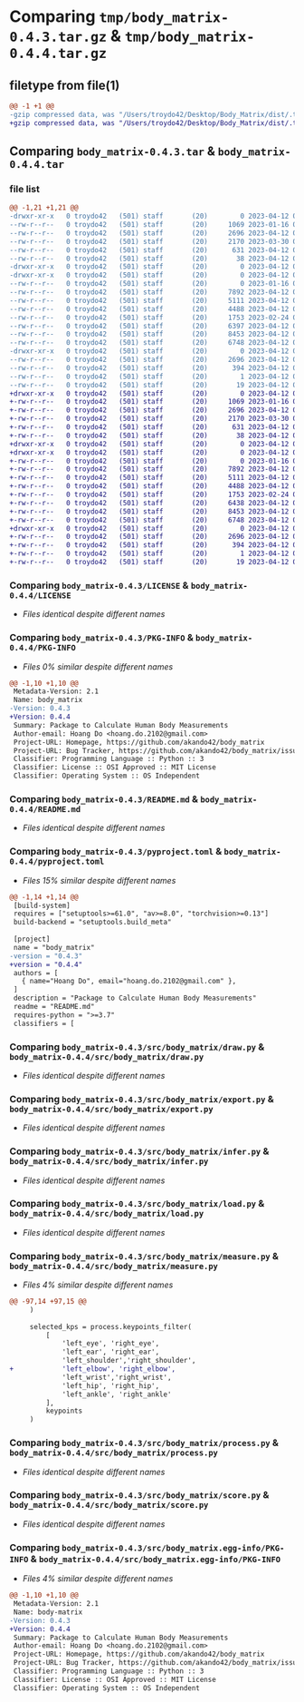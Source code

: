 # Comparing `tmp/body_matrix-0.4.3.tar.gz` & `tmp/body_matrix-0.4.4.tar.gz`

## filetype from file(1)

```diff
@@ -1 +1 @@
-gzip compressed data, was "/Users/troydo42/Desktop/Body_Matrix/dist/.tmp-3dazmxqk/body_matrix-0.4.3.tar", last modified: Wed Apr 12 04:06:52 2023, max compression
+gzip compressed data, was "/Users/troydo42/Desktop/Body_Matrix/dist/.tmp-ud_7jvws/body_matrix-0.4.4.tar", last modified: Wed Apr 12 04:48:05 2023, max compression
```

## Comparing `body_matrix-0.4.3.tar` & `body_matrix-0.4.4.tar`

### file list

```diff
@@ -1,21 +1,21 @@
-drwxr-xr-x   0 troydo42   (501) staff       (20)        0 2023-04-12 04:06:52.000000 body_matrix-0.4.3/
--rw-r--r--   0 troydo42   (501) staff       (20)     1069 2023-01-16 08:57:57.000000 body_matrix-0.4.3/LICENSE
--rw-r--r--   0 troydo42   (501) staff       (20)     2696 2023-04-12 04:06:52.000000 body_matrix-0.4.3/PKG-INFO
--rw-r--r--   0 troydo42   (501) staff       (20)     2170 2023-03-30 07:26:33.000000 body_matrix-0.4.3/README.md
--rw-r--r--   0 troydo42   (501) staff       (20)      631 2023-04-12 04:05:52.000000 body_matrix-0.4.3/pyproject.toml
--rw-r--r--   0 troydo42   (501) staff       (20)       38 2023-04-12 04:06:52.000000 body_matrix-0.4.3/setup.cfg
-drwxr-xr-x   0 troydo42   (501) staff       (20)        0 2023-04-12 04:06:52.000000 body_matrix-0.4.3/src/
-drwxr-xr-x   0 troydo42   (501) staff       (20)        0 2023-04-12 04:06:52.000000 body_matrix-0.4.3/src/body_matrix/
--rw-r--r--   0 troydo42   (501) staff       (20)        0 2023-01-16 08:47:57.000000 body_matrix-0.4.3/src/body_matrix/__init__.py
--rw-r--r--   0 troydo42   (501) staff       (20)     7892 2023-04-12 03:59:49.000000 body_matrix-0.4.3/src/body_matrix/draw.py
--rw-r--r--   0 troydo42   (501) staff       (20)     5111 2023-04-12 03:58:06.000000 body_matrix-0.4.3/src/body_matrix/export.py
--rw-r--r--   0 troydo42   (501) staff       (20)     4488 2023-04-12 03:59:25.000000 body_matrix-0.4.3/src/body_matrix/infer.py
--rw-r--r--   0 troydo42   (501) staff       (20)     1753 2023-02-24 03:48:47.000000 body_matrix-0.4.3/src/body_matrix/load.py
--rw-r--r--   0 troydo42   (501) staff       (20)     6397 2023-04-12 04:00:23.000000 body_matrix-0.4.3/src/body_matrix/measure.py
--rw-r--r--   0 troydo42   (501) staff       (20)     8453 2023-04-12 04:01:05.000000 body_matrix-0.4.3/src/body_matrix/process.py
--rw-r--r--   0 troydo42   (501) staff       (20)     6748 2023-04-12 04:02:27.000000 body_matrix-0.4.3/src/body_matrix/score.py
-drwxr-xr-x   0 troydo42   (501) staff       (20)        0 2023-04-12 04:06:52.000000 body_matrix-0.4.3/src/body_matrix.egg-info/
--rw-r--r--   0 troydo42   (501) staff       (20)     2696 2023-04-12 04:06:51.000000 body_matrix-0.4.3/src/body_matrix.egg-info/PKG-INFO
--rw-r--r--   0 troydo42   (501) staff       (20)      394 2023-04-12 04:06:52.000000 body_matrix-0.4.3/src/body_matrix.egg-info/SOURCES.txt
--rw-r--r--   0 troydo42   (501) staff       (20)        1 2023-04-12 04:06:51.000000 body_matrix-0.4.3/src/body_matrix.egg-info/dependency_links.txt
--rw-r--r--   0 troydo42   (501) staff       (20)       19 2023-04-12 04:06:51.000000 body_matrix-0.4.3/src/body_matrix.egg-info/top_level.txt
+drwxr-xr-x   0 troydo42   (501) staff       (20)        0 2023-04-12 04:48:05.000000 body_matrix-0.4.4/
+-rw-r--r--   0 troydo42   (501) staff       (20)     1069 2023-01-16 08:57:57.000000 body_matrix-0.4.4/LICENSE
+-rw-r--r--   0 troydo42   (501) staff       (20)     2696 2023-04-12 04:48:05.000000 body_matrix-0.4.4/PKG-INFO
+-rw-r--r--   0 troydo42   (501) staff       (20)     2170 2023-03-30 07:26:33.000000 body_matrix-0.4.4/README.md
+-rw-r--r--   0 troydo42   (501) staff       (20)      631 2023-04-12 04:47:00.000000 body_matrix-0.4.4/pyproject.toml
+-rw-r--r--   0 troydo42   (501) staff       (20)       38 2023-04-12 04:48:05.000000 body_matrix-0.4.4/setup.cfg
+drwxr-xr-x   0 troydo42   (501) staff       (20)        0 2023-04-12 04:48:05.000000 body_matrix-0.4.4/src/
+drwxr-xr-x   0 troydo42   (501) staff       (20)        0 2023-04-12 04:48:05.000000 body_matrix-0.4.4/src/body_matrix/
+-rw-r--r--   0 troydo42   (501) staff       (20)        0 2023-01-16 08:47:57.000000 body_matrix-0.4.4/src/body_matrix/__init__.py
+-rw-r--r--   0 troydo42   (501) staff       (20)     7892 2023-04-12 03:59:49.000000 body_matrix-0.4.4/src/body_matrix/draw.py
+-rw-r--r--   0 troydo42   (501) staff       (20)     5111 2023-04-12 03:58:06.000000 body_matrix-0.4.4/src/body_matrix/export.py
+-rw-r--r--   0 troydo42   (501) staff       (20)     4488 2023-04-12 03:59:25.000000 body_matrix-0.4.4/src/body_matrix/infer.py
+-rw-r--r--   0 troydo42   (501) staff       (20)     1753 2023-02-24 03:48:47.000000 body_matrix-0.4.4/src/body_matrix/load.py
+-rw-r--r--   0 troydo42   (501) staff       (20)     6438 2023-04-12 04:43:16.000000 body_matrix-0.4.4/src/body_matrix/measure.py
+-rw-r--r--   0 troydo42   (501) staff       (20)     8453 2023-04-12 04:01:05.000000 body_matrix-0.4.4/src/body_matrix/process.py
+-rw-r--r--   0 troydo42   (501) staff       (20)     6748 2023-04-12 04:02:27.000000 body_matrix-0.4.4/src/body_matrix/score.py
+drwxr-xr-x   0 troydo42   (501) staff       (20)        0 2023-04-12 04:48:05.000000 body_matrix-0.4.4/src/body_matrix.egg-info/
+-rw-r--r--   0 troydo42   (501) staff       (20)     2696 2023-04-12 04:48:05.000000 body_matrix-0.4.4/src/body_matrix.egg-info/PKG-INFO
+-rw-r--r--   0 troydo42   (501) staff       (20)      394 2023-04-12 04:48:05.000000 body_matrix-0.4.4/src/body_matrix.egg-info/SOURCES.txt
+-rw-r--r--   0 troydo42   (501) staff       (20)        1 2023-04-12 04:48:05.000000 body_matrix-0.4.4/src/body_matrix.egg-info/dependency_links.txt
+-rw-r--r--   0 troydo42   (501) staff       (20)       19 2023-04-12 04:48:05.000000 body_matrix-0.4.4/src/body_matrix.egg-info/top_level.txt
```

### Comparing `body_matrix-0.4.3/LICENSE` & `body_matrix-0.4.4/LICENSE`

 * *Files identical despite different names*

### Comparing `body_matrix-0.4.3/PKG-INFO` & `body_matrix-0.4.4/PKG-INFO`

 * *Files 0% similar despite different names*

```diff
@@ -1,10 +1,10 @@
 Metadata-Version: 2.1
 Name: body_matrix
-Version: 0.4.3
+Version: 0.4.4
 Summary: Package to Calculate Human Body Measurements
 Author-email: Hoang Do <hoang.do.2102@gmail.com>
 Project-URL: Homepage, https://github.com/akando42/body_matrix
 Project-URL: Bug Tracker, https://github.com/akando42/body_matrix/issues
 Classifier: Programming Language :: Python :: 3
 Classifier: License :: OSI Approved :: MIT License
 Classifier: Operating System :: OS Independent
```

### Comparing `body_matrix-0.4.3/README.md` & `body_matrix-0.4.4/README.md`

 * *Files identical despite different names*

### Comparing `body_matrix-0.4.3/pyproject.toml` & `body_matrix-0.4.4/pyproject.toml`

 * *Files 15% similar despite different names*

```diff
@@ -1,14 +1,14 @@
 [build-system]
 requires = ["setuptools>=61.0", "av>=8.0", "torchvision>=0.13"]
 build-backend = "setuptools.build_meta"
 
 [project]
 name = "body_matrix"
-version = "0.4.3"
+version = "0.4.4"
 authors = [
   { name="Hoang Do", email="hoang.do.2102@gmail.com" },
 ]
 description = "Package to Calculate Human Body Measurements"
 readme = "README.md"
 requires-python = ">=3.7"
 classifiers = [
```

### Comparing `body_matrix-0.4.3/src/body_matrix/draw.py` & `body_matrix-0.4.4/src/body_matrix/draw.py`

 * *Files identical despite different names*

### Comparing `body_matrix-0.4.3/src/body_matrix/export.py` & `body_matrix-0.4.4/src/body_matrix/export.py`

 * *Files identical despite different names*

### Comparing `body_matrix-0.4.3/src/body_matrix/infer.py` & `body_matrix-0.4.4/src/body_matrix/infer.py`

 * *Files identical despite different names*

### Comparing `body_matrix-0.4.3/src/body_matrix/load.py` & `body_matrix-0.4.4/src/body_matrix/load.py`

 * *Files identical despite different names*

### Comparing `body_matrix-0.4.3/src/body_matrix/measure.py` & `body_matrix-0.4.4/src/body_matrix/measure.py`

 * *Files 4% similar despite different names*

```diff
@@ -97,14 +97,15 @@
     )
 
     selected_kps = process.keypoints_filter(
         [
             'left_eye', 'right_eye',
             'left_ear', 'right_ear',
             'left_shoulder','right_shoulder',
+            'left_elbow', 'right_elbow',
             'left_wrist','right_wrist',
             'left_hip', 'right_hip',
             'left_ankle', 'right_ankle'
         ],  
         keypoints
     )
```

### Comparing `body_matrix-0.4.3/src/body_matrix/process.py` & `body_matrix-0.4.4/src/body_matrix/process.py`

 * *Files identical despite different names*

### Comparing `body_matrix-0.4.3/src/body_matrix/score.py` & `body_matrix-0.4.4/src/body_matrix/score.py`

 * *Files identical despite different names*

### Comparing `body_matrix-0.4.3/src/body_matrix.egg-info/PKG-INFO` & `body_matrix-0.4.4/src/body_matrix.egg-info/PKG-INFO`

 * *Files 4% similar despite different names*

```diff
@@ -1,10 +1,10 @@
 Metadata-Version: 2.1
 Name: body-matrix
-Version: 0.4.3
+Version: 0.4.4
 Summary: Package to Calculate Human Body Measurements
 Author-email: Hoang Do <hoang.do.2102@gmail.com>
 Project-URL: Homepage, https://github.com/akando42/body_matrix
 Project-URL: Bug Tracker, https://github.com/akando42/body_matrix/issues
 Classifier: Programming Language :: Python :: 3
 Classifier: License :: OSI Approved :: MIT License
 Classifier: Operating System :: OS Independent
```

